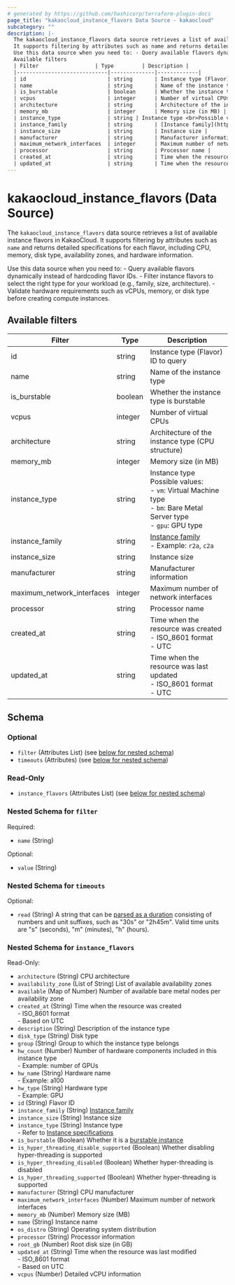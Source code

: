 ```yaml
---
# generated by https://github.com/hashicorp/terraform-plugin-docs
page_title: "kakaocloud_instance_flavors Data Source - kakaocloud"
subcategory: ""
description: |-
  The kakaocloud_instance_flavors data source retrieves a list of available instance flavors in KakaoCloud.
  It supports filtering by attributes such as name and returns detailed specifications for each flavor, including CPU, memory, disk type, availability zones, and hardware information.
  Use this data source when you need to: - Query available flavors dynamically instead of hardcoding flavor IDs. - Filter instance flavors to select the right type for your workload (e.g., family, size, architecture). - Validate hardware requirements such as vCPUs, memory, or disk type before creating compute instances.
  Available filters
  | Filter                  | Type         | Description |
  |-----------------------------|--------------|-------------|
  | id                          | string       | Instance type (Flavor) ID to query |
  | name                        | string       | Name of the instance type |
  | is_burstable                | boolean      | Whether the instance type is burstable |
  | vcpus                       | integer      | Number of virtual CPUs |
  | architecture                | string       | Architecture of the instance type (CPU structure) |
  | memory_mb                   | integer      | Memory size (in MB) |
  | instance_type               | string | Instance type <br>Possible values: <br>- `vm`: Virtual Machine type <br>- `bm`: Bare Metal Server type <br>- `gpu`: GPU type |
  | instance_family             | string       | [Instance family](https://docs.kakaocloud.com/en/service/bcs/bcs-instance/bcs-instance-overview#instance-family) <br>- Example: `r2a`, `c2a` |
  | instance_size               | string       | Instance size |
  | manufacturer                | string       | Manufacturer information |
  | maximum_network_interfaces  | integer      | Maximum number of network interfaces |
  | processor                   | string       | Processor name |
  | created_at                  | string       | Time when the resource was created <br>- ISO_8601 format <br>- UTC |
  | updated_at                  | string       | Time when the resource was last updated <br>- ISO_8601 format <br>- UTC |
---
```


# kakaocloud_instance_flavors (Data Source)

The `kakaocloud_instance_flavors` data source retrieves a list of available instance flavors in KakaoCloud.
It supports filtering by attributes such as `name` and returns detailed specifications for each flavor, including CPU, memory, disk type, availability zones, and hardware information.

Use this data source when you need to: - Query available flavors dynamically instead of hardcoding flavor IDs. - Filter instance flavors to select the right type for your workload (e.g., family, size, architecture). - Validate hardware requirements such as vCPUs, memory, or disk type before creating compute instances.

## Available filters

| Filter                  | Type         | Description |
|-----------------------------|--------------|-------------|
| id                          | string       | Instance type (Flavor) ID to query |
| name                        | string       | Name of the instance type |
| is_burstable                | boolean      | Whether the instance type is burstable |
| vcpus                       | integer      | Number of virtual CPUs |
| architecture                | string       | Architecture of the instance type (CPU structure) |
| memory_mb                   | integer      | Memory size (in MB) |
| instance_type               | string | Instance type <br>Possible values: <br>- `vm`: Virtual Machine type <br>- `bm`: Bare Metal Server type <br>- `gpu`: GPU type |
| instance_family             | string       | [Instance family](https://docs.kakaocloud.com/en/service/bcs/bcs-instance/bcs-instance-overview#instance-family) <br>- Example: `r2a`, `c2a` |
| instance_size               | string       | Instance size |
| manufacturer                | string       | Manufacturer information |
| maximum_network_interfaces  | integer      | Maximum number of network interfaces |
| processor                   | string       | Processor name |
| created_at                  | string       | Time when the resource was created <br>- ISO_8601 format <br>- UTC |
| updated_at                  | string       | Time when the resource was last updated <br>- ISO_8601 format <br>- UTC |



<!-- schema generated by tfplugindocs -->
## Schema

### Optional

- `filter` (Attributes List) (see [below for nested schema](#nestedatt--filter))
- `timeouts` (Attributes) (see [below for nested schema](#nestedatt--timeouts))

### Read-Only

- `instance_flavors` (Attributes List) (see [below for nested schema](#nestedatt--instance_flavors))

<a id="nestedatt--filter"></a>
### Nested Schema for `filter`

Required:

- `name` (String)

Optional:

- `value` (String)


<a id="nestedatt--timeouts"></a>
### Nested Schema for `timeouts`

Optional:

- `read` (String) A string that can be [parsed as a duration](https://pkg.go.dev/time#ParseDuration) consisting of numbers and unit suffixes, such as "30s" or "2h45m". Valid time units are "s" (seconds), "m" (minutes), "h" (hours).


<a id="nestedatt--instance_flavors"></a>
### Nested Schema for `instance_flavors`

Read-Only:

- `architecture` (String) CPU architecture
- `availability_zone` (List of String) List of available availability zones
- `available` (Map of Number) Number of available bare metal nodes per availability zone
- `created_at` (String) Time when the resource was created <br/> - ISO_8601 format <br/> - Based on UTC
- `description` (String) Description of the instance type
- `disk_type` (String) Disk type
- `group` (String) Group to which the instance type belongs
- `hw_count` (Number) Number of hardware components included in this instance type <br/> - Example: number of GPUs
- `hw_name` (String) Hardware name <br/> - Example: a100
- `hw_type` (String) Hardware type <br/> - Example: GPU
- `id` (String) Flavor ID
- `instance_family` (String) [Instance family](https://docs.kakaocloud.com/en/service/bcs/bcs-instance/bcs-instance-overview#instance-family)
- `instance_size` (String) Instance size
- `instance_type` (String) Instance type <br/> - Refer to [Instance specifications](https://docs.kakaocloud.com/en/service/bcs/bcs-instance/bcs-type)
- `is_burstable` (Boolean) Whether it is a [burstable instance](https://docs.kakaocloud.com/en/service/bcs/bcs-instance/bcs-type/general-purpose/burstable-main)
- `is_hyper_threading_disable_supported` (Boolean) Whether disabling hyper-threading is supported
- `is_hyper_threading_disabled` (Boolean) Whether hyper-threading is disabled
- `is_hyper_threading_supported` (Boolean) Whether hyper-threading is supported
- `manufacturer` (String) CPU manufacturer
- `maximum_network_interfaces` (Number) Maximum number of network interfaces
- `memory_mb` (Number) Memory size (MB)
- `name` (String) Instance name
- `os_distro` (String) Operating system distribution
- `processor` (String) Processor information
- `root_gb` (Number) Root disk size (in GB)
- `updated_at` (String) Time when the resource was last modified <br/> - ISO_8601 format <br/> - Based on UTC
- `vcpus` (Number) Detailed vCPU information
